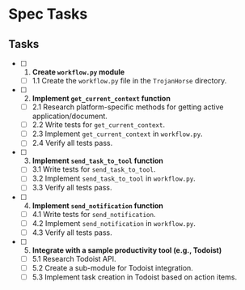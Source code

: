 # Spec Tasks

## Tasks

- [ ] 1. **Create `workflow.py` module**
  - [ ] 1.1 Create the `workflow.py` file in the `TrojanHorse` directory.

- [ ] 2. **Implement `get_current_context` function**
  - [ ] 2.1 Research platform-specific methods for getting active application/document.
  - [ ] 2.2 Write tests for `get_current_context`.
  - [ ] 2.3 Implement `get_current_context` in `workflow.py`.
  - [ ] 2.4 Verify all tests pass.

- [ ] 3. **Implement `send_task_to_tool` function**
  - [ ] 3.1 Write tests for `send_task_to_tool`.
  - [ ] 3.2 Implement `send_task_to_tool` in `workflow.py`.
  - [ ] 3.3 Verify all tests pass.

- [ ] 4. **Implement `send_notification` function**
  - [ ] 4.1 Write tests for `send_notification`.
  - [ ] 4.2 Implement `send_notification` in `workflow.py`.
  - [ ] 4.3 Verify all tests pass.

- [ ] 5. **Integrate with a sample productivity tool (e.g., Todoist)**
  - [ ] 5.1 Research Todoist API.
  - [ ] 5.2 Create a sub-module for Todoist integration.
  - [ ] 5.3 Implement task creation in Todoist based on action items.
